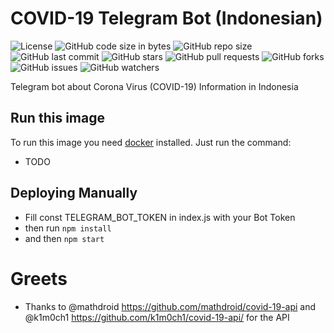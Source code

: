 # COVID-19 Telegram Bot (Indonesian)
![License](https://img.shields.io/badge/License-GPL-blue.svg?style=plastic)
![GitHub code size in bytes](https://img.shields.io/github/languages/code-size/HightechSec/covid-19-telegram_bot)
![GitHub repo size](https://img.shields.io/github/repo-size/HightechSec/covid-19-telegram_bot)
![GitHub last commit](https://img.shields.io/github/last-commit/HightechSec/covid-19-telegram_bot)
![GitHub stars](https://img.shields.io/github/stars/HightechSec/covid-19-telegram_bot)
![GitHub pull requests](https://img.shields.io/github/issues-pr/HightechSec/covid-19-telegram_bot)
![GitHub forks](https://img.shields.io/github/forks/HightechSec/covid-19-telegram_bot)
![GitHub issues](https://img.shields.io/github/issues/HightechSec/covid-19-telegram_bot)
![GitHub watchers](https://img.shields.io/github/watchers/HightechSec/covid-19-telegram_bot)

Telegram bot about Corona Virus (COVID-19) Information in Indonesia

## Run this image

To run this image you need [docker](http://docker.com) installed. Just run the command:

- TODO


## Deploying Manually 

- Fill const TELEGRAM_BOT_TOKEN in index.js with your Bot Token
- then run `npm install`
- and then `npm start`

# Greets
- Thanks to @mathdroid https://github.com/mathdroid/covid-19-api and @k1m0ch1 https://github.com/k1m0ch1/covid-19-api/ for the API



